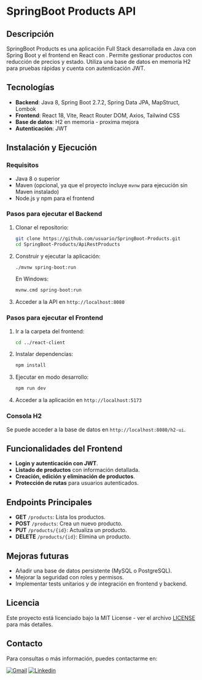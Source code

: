 # SpringBoot Products API 


## Descripción
SpringBoot Products es una aplicación Full Stack desarrollada en Java con Spring Boot y el frontend en React con . Permite gestionar productos con reducción de precios y estado. Utiliza una base de datos en memoria H2 para pruebas rápidas y cuenta con autenticación JWT.

## Tecnologías
- **Backend**: Java 8, Spring Boot 2.7.2, Spring Data JPA, MapStruct, Lombok
- **Frontend**: React 18, Vite, React Router DOM, Axios, Tailwind CSS
- **Base de datos**: H2 en memoria - proxima mejora
- **Autenticación**: JWT

## Instalación y Ejecución

### Requisitos
- Java 8 o superior
- Maven (opcional, ya que el proyecto incluye `mvnw` para ejecución sin Maven instalado)
- Node.js y npm para el frontend

### Pasos para ejecutar el Backend
1. Clonar el repositorio:
   ```sh
   git clone https://github.com/usuario/SpringBoot-Products.git
   cd SpringBoot-Products/ApiRestProducts
   ```
2. Construir y ejecutar la aplicación:
   ```sh
   ./mvnw spring-boot:run
   ```
   En Windows:
   ```sh
   mvnw.cmd spring-boot:run
   ```
3. Acceder a la API en `http://localhost:8080`

### Pasos para ejecutar el Frontend
1. Ir a la carpeta del frontend:
   ```sh
   cd ../react-client
   ```
2. Instalar dependencias:
   ```sh
   npm install
   ```
3. Ejecutar en modo desarrollo:
   ```sh
   npm run dev
   ```
4. Acceder a la aplicación en `http://localhost:5173`

### Consola H2
Se puede acceder a la base de datos en `http://localhost:8080/h2-ui`.

## Funcionalidades del Frontend
- **Login y autenticación con JWT**.
- **Listado de productos** con información detallada.
- **Creación, edición y eliminación de productos**.
- **Protección de rutas** para usuarios autenticados.

## Endpoints Principales
- **GET** `/products`: Lista los productos.
- **POST** `/products`: Crea un nuevo producto.
- **PUT** `/products/{id}`: Actualiza un producto.
- **DELETE** `/products/{id}`: Elimina un producto.

## Mejoras futuras
- Añadir una base de datos persistente (MySQL o PostgreSQL).
- Mejorar la seguridad con roles y permisos.
- Implementar tests unitarios y de integración en frontend y backend.

## Licencia
Este proyecto está licenciado bajo la MIT License - ver el archivo [LICENSE](LICENSE) para más detalles.

## Contacto

Para consultas o más información, puedes contactarme en:

[![Gmail](https://img.shields.io/badge/-Gmail-c14438?style=flat&logo=Gmail&logoColor=white)](mailto:marisiver25@gmail.com)
[![Linkedin](https://img.shields.io/badge/-LinkedIn-blue?style=flat&logo=Linkedin&logoColor=white)](https://www.linkedin.com/in/maria-siverio/)

